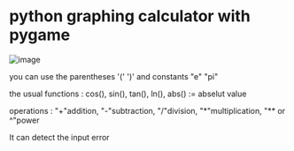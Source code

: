 # python graphing calculator with pygame

![image](https://user-images.githubusercontent.com/38382073/126915241-6811e7db-120e-4819-a549-a5c3c217582b.PNG)

you can use the parentheses '(' ')' and constants "e" "pi"

the usual functions : cos(), sin(), tan(), ln(), abs() := abselut value

operations : "+"addition, "-"subtraction, "/"division, "*"multiplication, "** or ^"power

It can detect the input error
